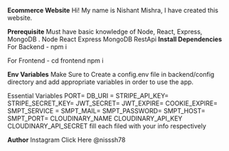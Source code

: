 **Ecommerce Website**
Hi! My name is Nishant Mishra, I have created this website.

**Prerequisite**
Must have basic knowledge of Node, React, Express, MongoDB .
Node 
React
Express 
MongoDB 
RestApi 
**Install Dependencies**
For Backend - npm i

For Frontend - cd frontend  npm i

**Env Variables**
Make Sure to Create a config.env file in backend/config directory and add appropriate variables in order to use the app.

Essential Variables PORT= DB_URI = STRIPE_API_KEY= STRIPE_SECRET_KEY= JWT_SECRET= JWT_EXPIRE= COOKIE_EXPIRE= SMPT_SERVICE = SMPT_MAIL= SMPT_PASSWORD= SMPT_HOST= SMPT_PORT= CLOUDINARY_NAME CLOUDINARY_API_KEY CLOUDINARY_API_SECRET fill each filed with your info respectively

**Author**
Instagram Click Here @nisssh78 
